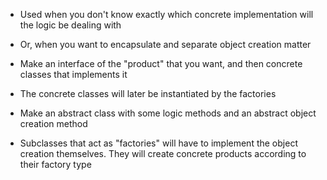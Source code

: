 - Used when you don't know exactly which concrete implementation will the logic be dealing with
- Or, when you want to encapsulate and separate object creation matter

- Make an interface of the "product" that you want, and then concrete classes that implements it
- The concrete classes will later be instantiated by the factories

- Make an abstract class with some logic methods and an abstract object creation method
- Subclasses that act as "factories" will have to implement the object creation themselves. They will create concrete products according to their factory type